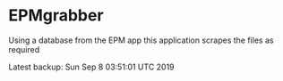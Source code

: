 # EPMgrabber
Using a database from the EPM app this application scrapes the files as required


Latest backup: Sun Sep 8 03:51:01 UTC 2019
